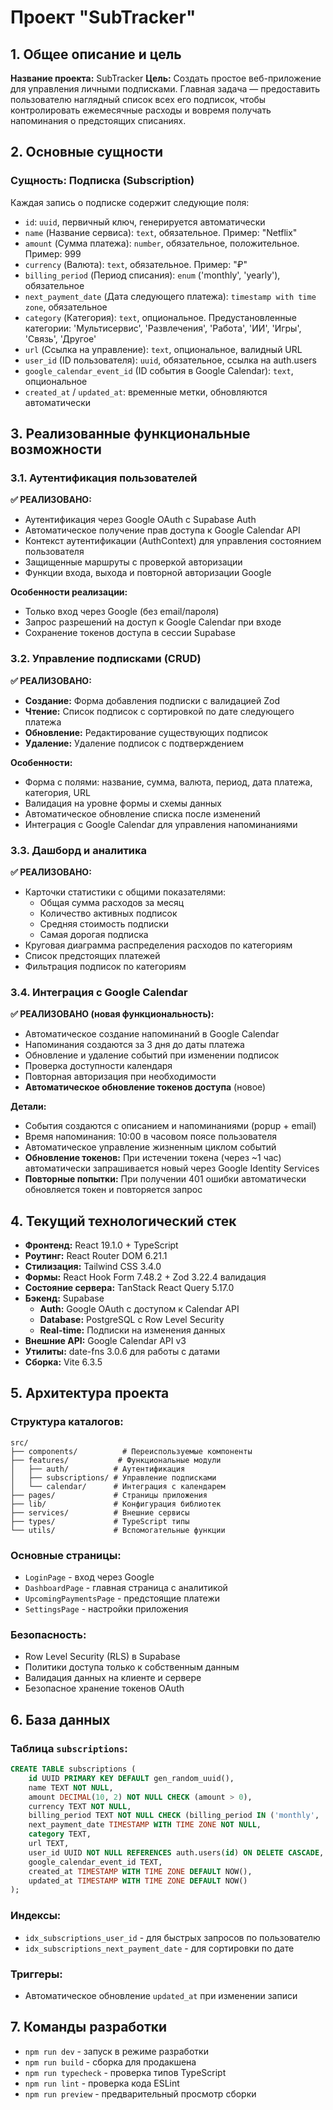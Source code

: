 # Проект "SubTracker"

## 1. Общее описание и цель

**Название проекта:** SubTracker
**Цель:** Создать простое веб-приложение для управления личными подписками. Главная задача — предоставить пользователю наглядный список всех его подписок, чтобы контролировать ежемесячные расходы и вовремя получать напоминания о предстоящих списаниях.

## 2. Основные сущности

### Сущность: Подписка (Subscription)

Каждая запись о подписке содержит следующие поля:

- `id`: `uuid`, первичный ключ, генерируется автоматически
- `name` (Название сервиса): `text`, обязательное. Пример: "Netflix"
- `amount` (Сумма платежа): `number`, обязательное, положительное. Пример: 999
- `currency` (Валюта): `text`, обязательное. Пример: "₽"
- `billing_period` (Период списания): `enum` ('monthly', 'yearly'), обязательное
- `next_payment_date` (Дата следующего платежа): `timestamp with time zone`, обязательное
- `category` (Категория): `text`, опциональное. Предустановленные категории: 'Мультисервис', 'Развлечения', 'Работа', 'ИИ', 'Игры', 'Связь', 'Другое'
- `url` (Ссылка на управление): `text`, опциональное, валидный URL
- `user_id` (ID пользователя): `uuid`, обязательное, ссылка на auth.users
- `google_calendar_event_id` (ID события в Google Calendar): `text`, опциональное
- `created_at` / `updated_at`: временные метки, обновляются автоматически

## 3. Реализованные функциональные возможности

### 3.1. Аутентификация пользователей

**✅ РЕАЛИЗОВАНО:**
- Аутентификация через Google OAuth с Supabase Auth
- Автоматическое получение прав доступа к Google Calendar API
- Контекст аутентификации (AuthContext) для управления состоянием пользователя  
- Защищенные маршруты с проверкой авторизации
- Функции входа, выхода и повторной авторизации Google

**Особенности реализации:**
- Только вход через Google (без email/пароля)
- Запрос разрешений на доступ к Google Calendar при входе
- Сохранение токенов доступа в сессии Supabase

### 3.2. Управление подписками (CRUD)

**✅ РЕАЛИЗОВАНО:**
- **Создание:** Форма добавления подписки с валидацией Zod
- **Чтение:** Список подписок с сортировкой по дате следующего платежа
- **Обновление:** Редактирование существующих подписок
- **Удаление:** Удаление подписок с подтверждением

**Особенности:**
- Форма с полями: название, сумма, валюта, период, дата платежа, категория, URL
- Валидация на уровне формы и схемы данных
- Автоматическое обновление списка после изменений
- Интеграция с Google Calendar для управления напоминаниями

### 3.3. Дашборд и аналитика

**✅ РЕАЛИЗОВАНО:**
- Карточки статистики с общими показателями:
  - Общая сумма расходов за месяц
  - Количество активных подписок
  - Средняя стоимость подписки
  - Самая дорогая подписка
- Круговая диаграмма распределения расходов по категориям
- Список предстоящих платежей
- Фильтрация подписок по категориям

### 3.4. Интеграция с Google Calendar

**✅ РЕАЛИЗОВАНО (новая функциональность):**
- Автоматическое создание напоминаний в Google Calendar
- Напоминания создаются за 3 дня до даты платежа
- Обновление и удаление событий при изменении подписок
- Проверка доступности календаря
- Повторная авторизация при необходимости
- **Автоматическое обновление токенов доступа** (новое)

**Детали:**
- События создаются с описанием и напоминаниями (popup + email)
- Время напоминания: 10:00 в часовом поясе пользователя
- Автоматическое управление жизненным циклом событий
- **Обновление токенов:** При истечении токена (через ~1 час) автоматически запрашивается новый через Google Identity Services
- **Повторные попытки:** При получении 401 ошибки автоматически обновляется токен и повторяется запрос

## 4. Текущий технологический стек

- **Фронтенд:** React 19.1.0 + TypeScript
- **Роутинг:** React Router DOM 6.21.1
- **Стилизация:** Tailwind CSS 3.4.0
- **Формы:** React Hook Form 7.48.2 + Zod 3.22.4 валидация
- **Состояние сервера:** TanStack React Query 5.17.0
- **Бэкенд:** Supabase
  - **Auth:** Google OAuth с доступом к Calendar API
  - **Database:** PostgreSQL с Row Level Security
  - **Real-time:** Подписки на изменения данных
- **Внешние API:** Google Calendar API v3
- **Утилиты:** date-fns 3.0.6 для работы с датами
- **Сборка:** Vite 6.3.5

## 5. Архитектура проекта

### Структура каталогов:
```
src/
├── components/          # Переиспользуемые компоненты
├── features/           # Функциональные модули
│   ├── auth/          # Аутентификация
│   ├── subscriptions/ # Управление подписками
│   └── calendar/      # Интеграция с календарем
├── pages/             # Страницы приложения
├── lib/               # Конфигурация библиотек
├── services/          # Внешние сервисы
├── types/             # TypeScript типы
└── utils/             # Вспомогательные функции
```

### Основные страницы:
- `LoginPage` - вход через Google
- `DashboardPage` - главная страница с аналитикой
- `UpcomingPaymentsPage` - предстоящие платежи
- `SettingsPage` - настройки приложения

### Безопасность:
- Row Level Security (RLS) в Supabase
- Политики доступа только к собственным данным
- Валидация данных на клиенте и сервере
- Безопасное хранение токенов OAuth

## 6. База данных

### Таблица `subscriptions`:
```sql
CREATE TABLE subscriptions (
    id UUID PRIMARY KEY DEFAULT gen_random_uuid(),
    name TEXT NOT NULL,
    amount DECIMAL(10, 2) NOT NULL CHECK (amount > 0),
    currency TEXT NOT NULL,
    billing_period TEXT NOT NULL CHECK (billing_period IN ('monthly', 'yearly')),
    next_payment_date TIMESTAMP WITH TIME ZONE NOT NULL,
    category TEXT,
    url TEXT,
    user_id UUID NOT NULL REFERENCES auth.users(id) ON DELETE CASCADE,
    google_calendar_event_id TEXT,
    created_at TIMESTAMP WITH TIME ZONE DEFAULT NOW(),
    updated_at TIMESTAMP WITH TIME ZONE DEFAULT NOW()
);
```
### Индексы:
- `idx_subscriptions_user_id` - для быстрых запросов по пользователю
- `idx_subscriptions_next_payment_date` - для сортировки по дате

### Триггеры:
- Автоматическое обновление `updated_at` при изменении записи

## 7. Команды разработки
- `npm run dev` - запуск в режиме разработки
- `npm run build` - сборка для продакшена
- `npm run typecheck` - проверка типов TypeScript
- `npm run lint` - проверка кода ESLint
- `npm run preview` - предварительный просмотр сборки